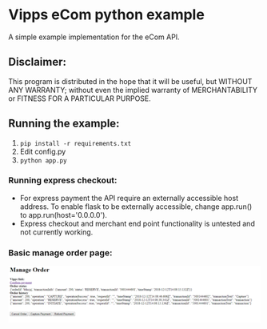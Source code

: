 # Vipps eCom python example
A simple example implementation for the eCom API.

## Disclaimer:

This program is distributed in the hope that it will be useful, but WITHOUT ANY WARRANTY; without even the implied warranty of MERCHANTABILITY or FITNESS FOR A PARTICULAR PURPOSE.

## Running the example:
1. `pip install -r requirements.txt`
3. Edit config.py
2. `python app.py`

### Running express checkout:
- For express payment the API require an externally accessible host address. To enable flask to be externally accessible, change app.run() to app.run(host='0.0.0.0').
- Express checkout and merchant end point functionality is untested and not currently working.

### Basic manage order page:
![](images/manage_order.png)